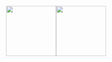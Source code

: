 <img align="" height="137px" src="https://github-readme-stats.vercel.app/api?username=HxaSy&hide_title=true&hide_border=true&show_icons=true&include_all_commits=true&line_height=21&bg_color=0,EC6C6C,FFD479,FFFC79,73FA79&theme=graywhite&locale=cn" /><img align="" height="137px" src="https://github-readme-stats.vercel.app/api/top-langs/?username=HxaSy&hide_title=true&hide_border=true&layout=compact&bg_color=0,73FA79,73FDFF,D783FF&theme=graywhite&locale=cn" />

